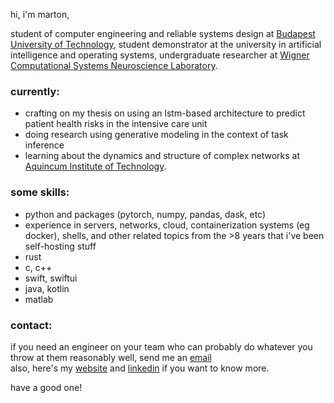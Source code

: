 hi, i'm marton,

student of computer engineering and reliable systems design at [Budapest University of Technology](https://www.bme.hu/?language=en), student demonstrator at the university in artificial intelligence and operating systems, undergraduate researcher at [Wigner Computational Systems Neuroscience Laboratory](http://golab.wigner.mta.hu).

### currently:
* crafting on my thesis on using an lstm-based architecture to predict patient health risks in the intensive care unit
* doing research using generative modeling in the context of task inference
* learning about the dynamics and structure of complex networks at [Aquincum Institute of Technology](https://ait-budapest.com).

### some skills:

* python and packages (pytorch, numpy, pandas, dask, etc)
* experience in servers, networks, cloud, containerization systems (eg docker), shells, and other related topics from the >8 years that i've been self-hosting stuff
* rust
* c, c++
* swift, swiftui
* java, kotlin
* matlab

### contact:

if you need an engineer on your team who can probably do whatever you throw at them reasonably well, send me an [email](mailto:marton@csutora.com) <br>
also, here's my [website](https://csutora.com) and [linkedin](https://linkedin.com/in/martoncsutora) if you want to know more.

have a good one!
